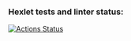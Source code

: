 ### Hexlet tests and linter status:
[![Actions Status](https://github.com/Anastasizz/java-project-61/actions/workflows/hexlet-check.yml/badge.svg)](https://github.com/Anastasizz/java-project-61/actions)